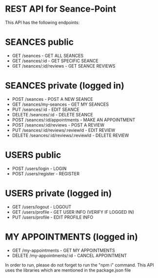 # REST API for Seance-Point

This API has the following endpoints:

# SEANCES public
- GET /seances - GET ALL SEANCES
- GET /seances/:id - GET SPECIFIC SEANCE
- GET /seances/:id/reviews - GET SEANCE REVIEWS

# SEANCES private (logged in)
- POST /seances - POST A NEW SEANCE
- GET /seances/my-seances - GET MY SEANCES
- PUT /seances/:id - EDIT SEANCE
- DELETE /seances/:id - DELETE SEANCE
- POST /seances/:id/appointments - MAKE AN APPOINTMENT
- POST /seances/:id/reviews - POST A REVIEW
- PUT /seances/:id/reviews/:reviewId - EDIT REVIEW
- DELETE /seances/:id/reviews/:reviewId - DELETE REVIEW

# USERS public
- POST /users/login - LOGIN
- POST /users/register - REGISTER

# USERS private (logged in)
- GET /users/logout - LOGOUT
- GET /users/profile - GET USER INFO (VERIFY IF LOGGED IN)
- PUT /users/profile - EDIT PROFILE INFO

# MY APPOINTMENTS (logged in)
- GET /my-appointments - GET MY APPOINTMENTS
- DELETE /my-appointments/:id - CANCEL APPOINTMENT

In order to run, please do not forget to run the "npm i" command. This API uses the libraries which are mentioned in the package.json file